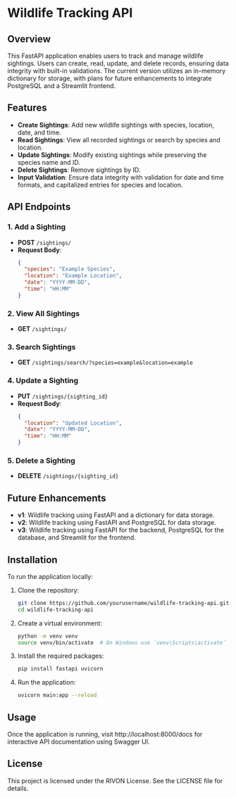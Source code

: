 # Wildlife Tracking API

## Overview
This FastAPI application enables users to track and manage wildlife sightings. Users can create, read, update, and delete records, ensuring data integrity with built-in validations. The current version utilizes an in-memory dictionary for storage, with plans for future enhancements to integrate PostgreSQL and a Streamlit frontend.

## Features
- **Create Sightings**: Add new wildlife sightings with species, location, date, and time.
- **Read Sightings**: View all recorded sightings or search by species and location.
- **Update Sightings**: Modify existing sightings while preserving the species name and ID.
- **Delete Sightings**: Remove sightings by ID.
- **Input Validation**: Ensure data integrity with validation for date and time formats, and capitalized entries for species and location.

## API Endpoints
### 1. Add a Sighting
- **POST** `/sightings/`
- **Request Body**: 
    ```json
    {
      "species": "Example Species",
      "location": "Example Location",
      "date": "YYYY-MM-DD",
      "time": "HH:MM"
    }
    ```

### 2. View All Sightings
- **GET** `/sightings/`

### 3. Search Sightings
- **GET** `/sightings/search/?species=example&location=example`

### 4. Update a Sighting
- **PUT** `/sightings/{sighting_id}`
- **Request Body**:
    ```json
    {
      "location": "Updated Location",
      "date": "YYYY-MM-DD",
      "time": "HH:MM"
    }
    ```

### 5. Delete a Sighting
- **DELETE** `/sightings/{sighting_id}`

## Future Enhancements
- **v1**: Wildlife tracking using FastAPI and a dictionary for data storage.
- **v2**: Wildlife tracking using FastAPI and PostgreSQL for data storage.
- **v3**: Wildlife tracking using FastAPI for the backend, PostgreSQL for the database, and Streamlit for the frontend.

## Installation
To run the application locally:

1. Clone the repository:
   ```bash
   git clone https://github.com/yourusername/wildlife-tracking-api.git
   cd wildlife-tracking-api

2. Create a virtual environment:
   ```bash
   python -m venv venv
   source venv/bin/activate  # On Windows use `venv\Scripts\activate`

4. Install the required packages:
   ```bash
   pip install fastapi uvicorn

6. Run the application:
   ```bash
   uvicorn main:app --reload

## Usage
  Once the application is running, visit http://localhost:8000/docs for interactive API documentation using Swagger UI.

## License
  This project is licensed under the RIVON License. See the LICENSE file for details.
